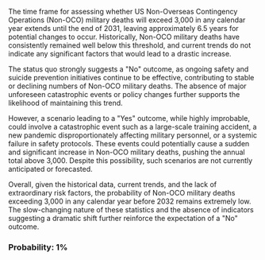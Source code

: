 The time frame for assessing whether US Non-Overseas Contingency Operations (Non-OCO) military deaths will exceed 3,000 in any calendar year extends until the end of 2031, leaving approximately 6.5 years for potential changes to occur. Historically, Non-OCO military deaths have consistently remained well below this threshold, and current trends do not indicate any significant factors that would lead to a drastic increase.

The status quo strongly suggests a "No" outcome, as ongoing safety and suicide prevention initiatives continue to be effective, contributing to stable or declining numbers of Non-OCO military deaths. The absence of major unforeseen catastrophic events or policy changes further supports the likelihood of maintaining this trend.

However, a scenario leading to a "Yes" outcome, while highly improbable, could involve a catastrophic event such as a large-scale training accident, a new pandemic disproportionately affecting military personnel, or a systemic failure in safety protocols. These events could potentially cause a sudden and significant increase in Non-OCO military deaths, pushing the annual total above 3,000. Despite this possibility, such scenarios are not currently anticipated or forecasted.

Overall, given the historical data, current trends, and the lack of extraordinary risk factors, the probability of Non-OCO military deaths exceeding 3,000 in any calendar year before 2032 remains extremely low. The slow-changing nature of these statistics and the absence of indicators suggesting a dramatic shift further reinforce the expectation of a "No" outcome.

### Probability: 1%
